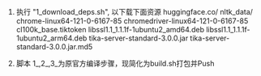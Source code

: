 
1. 执行 "1_download_deps.sh", 以下载下面资源
huggingface.co/
nltk_data/
chrome-linux64-121-0-6167-85
chromedriver-linux64-121-0-6167-85
cl100k_base.tiktoken
libssl1.1_1.1.1f-1ubuntu2_amd64.deb
libssl1.1_1.1.1f-1ubuntu2_arm64.deb
tika-server-standard-3.0.0.jar
tika-server-standard-3.0.0.jar.md5

2. 脚本 1_,2_,3_为原官方编译步骤，现简化为build.sh打包并Push